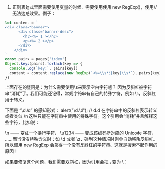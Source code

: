 1. 正则表达式里面需要使用变量的时候，需要使用使用 new RegExp()，使用//无法达成效果。例子：
``` javascript
let content = `
<div class="banner">
      <div class="banner-desc">
        <h1><%= 1 ></h1>
        <p><%= 2 ></p>
      </div>
    </div>
`
const pairs = pages['index']
Object.keys(pairs).forEach(key => {
  console.log(`key:`, pairs[key])
  content = content.replace(new RegExp(`<%=\\s*${key}\\s*`), pairs[key])
})
```
上面存在的疑问是：为什么需要使用\\s来表示空白字符呢？
因为反斜杠被字符串“消耗”了。我们可能还记得，常规字符串有自己的特殊字符，例如 \n，反斜杠用于转义。

下面是 “\d.\d” 的感知形式：
alert("\d\.\d"); // d.d
在字符串中的反斜杠表示转义或者类似 \n 这种只能在字符串中使用的特殊字符。这个引用会“消耗”并且解释这些字符，比如说：

\n —— 变成一个换行字符，
\u1234 —— 变成该编码所对应的 Unicode 字符，
……而当没有特殊含义时：如 \d 或者 \z，碰到这种情况时则会自动移除反斜杠。
所以调用 new RegExp 会获得一个没有反斜杠的字符串。这就是搜索不起作用的原因！

如果要修复这个问题，我们需要双斜杠，因为引用会把 \\ 变为 \：